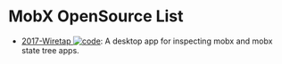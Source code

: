 # MobX OpenSource List

- [2017-Wiretap ![code](https://shorturl.at/dlxyK)](https://github.com/Raathigesh/wiretap): A desktop app for inspecting mobx and mobx state tree apps.
